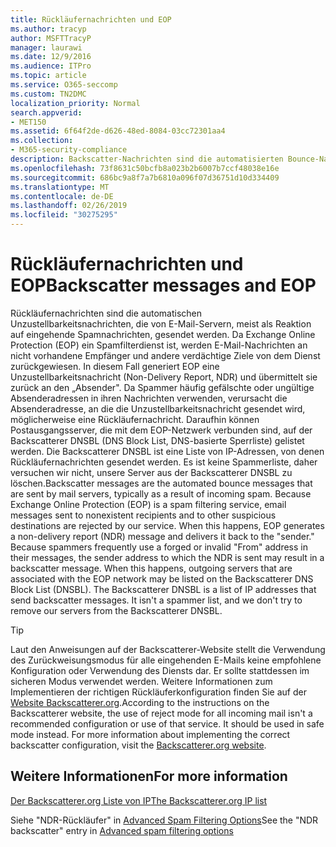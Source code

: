 ```yaml
---
title: Rückläufernachrichten und EOP
ms.author: tracyp
author: MSFTTracyP
manager: laurawi
ms.date: 12/9/2016
ms.audience: ITPro
ms.topic: article
ms.service: O365-seccomp
ms.custom: TN2DMC
localization_priority: Normal
search.appverid:
- MET150
ms.assetid: 6f64f2de-d626-48ed-8084-03cc72301aa4
ms.collection:
- M365-security-compliance
description: Backscatter-Nachrichten sind die automatisierten Bounce-Nachrichten, die von e-Mail-Servern gesendet werden, in der Regel als Folge von eingehenden Spam. Die BACKSCATTERER-DNSBL ist eine Liste von IP-Adressen, die Rückläufer Nachrichten senden. Es handelt sich nicht um eine Spammer-Liste, und wir versuchen nicht, unsere Server aus der BACKSCATTERER-DNSBL zu entfernen.
ms.openlocfilehash: 73f8631c50bcfb8a023b2b6007b7ccf48038e16e
ms.sourcegitcommit: 686bc9a8f7a7b6810a096f07d36751d10d334409
ms.translationtype: MT
ms.contentlocale: de-DE
ms.lasthandoff: 02/26/2019
ms.locfileid: "30275295"
---
```

# <a name="backscatter-messages-and-eop"></a><span data-ttu-id="0eac9-105">Rückläufernachrichten und EOP</span><span class="sxs-lookup"><span data-stu-id="0eac9-105">Backscatter messages and EOP</span></span>

<span data-ttu-id="0eac9-p102">Rückläufernachrichten sind die automatischen Unzustellbarkeitsnachrichten, die von E-Mail-Servern, meist als Reaktion auf eingehende Spamnachrichten, gesendet werden. Da Exchange Online Protection (EOP) ein Spamfilterdienst ist, werden E-Mail-Nachrichten an nicht vorhandene Empfänger und andere verdächtige Ziele von dem Dienst zurückgewiesen. In diesem Fall generiert EOP eine Unzustellbarkeitsnachricht (Non-Delivery Report, NDR) und übermittelt sie zurück an den „Absender". Da Spammer häufig gefälschte oder ungültige Absenderadressen in ihren Nachrichten verwenden, verursacht die Absenderadresse, an die die Unzustellbarkeitsnachricht gesendet wird, möglicherweise eine Rückläufernachricht. Daraufhin können Postausgangsserver, die mit dem EOP-Netzwerk verbunden sind, auf der Backscatterer DNSBL (DNS Block List, DNS-basierte Sperrliste) gelistet werden. Die Backscatterer DNSBL ist eine Liste von IP-Adressen, von denen Rückläufernachrichten gesendet werden. Es ist keine Spammerliste, daher versuchen wir nicht, unsere Server aus der Backscatterer DNSBL zu löschen.</span><span class="sxs-lookup"><span data-stu-id="0eac9-p102">Backscatter messages are the automated bounce messages that are sent by mail servers, typically as a result of incoming spam. Because Exchange Online Protection (EOP) is a spam filtering service, email messages sent to nonexistent recipients and to other suspicious destinations are rejected by our service. When this happens, EOP generates a non-delivery report (NDR) message and delivers it back to the "sender." Because spammers frequently use a forged or invalid "From" address in their messages, the sender address to which the NDR is sent may result in a backscatter message. When this happens, outgoing servers that are associated with the EOP network may be listed on the Backscatterer DNS Block List (DNSBL). The Backscatterer DNSBL is a list of IP addresses that send backscatter messages. It isn't a spammer list, and we don't try to remove our servers from the Backscatterer DNSBL.</span></span> 
  
> [!TIP]
> <span data-ttu-id="0eac9-p103">Laut den Anweisungen auf der Backscatterer-Website stellt die Verwendung des Zurückweisungsmodus für alle eingehenden E-Mails keine empfohlene Konfiguration oder Verwendung des Diensts dar. Er sollte stattdessen im sicheren Modus verwendet werden. Weitere Informationen zum Implementieren der richtigen Rückläuferkonfiguration finden Sie auf der [Website Backscatterer.org](http://www.backscatterer.org/?target=usage).</span><span class="sxs-lookup"><span data-stu-id="0eac9-p103">According to the instructions on the Backscatterer website, the use of reject mode for all incoming mail isn't a recommended configuration or use of that service. It should be used in safe mode instead. For more information about implementing the correct backscatter configuration, visit the [Backscatterer.org website](http://www.backscatterer.org/?target=usage).</span></span> 
  
## <a name="for-more-information"></a><span data-ttu-id="0eac9-116">Weitere Informationen</span><span class="sxs-lookup"><span data-stu-id="0eac9-116">For more information</span></span>

[<span data-ttu-id="0eac9-117">Der Backscatterer.org Liste von IP</span><span class="sxs-lookup"><span data-stu-id="0eac9-117">The Backscatterer.org IP list</span></span>](https://blogs.msdn.com/b/tzink/archive/2012/08/22/the-backscatterer-org-ip-list.aspx)
  
<span data-ttu-id="0eac9-118">Siehe "NDR-Rückläufer" in [Advanced Spam Filtering Options](advanced-spam-filtering-asf-options.md)</span><span class="sxs-lookup"><span data-stu-id="0eac9-118">See the "NDR backscatter" entry in [Advanced spam filtering  options](advanced-spam-filtering-asf-options.md)</span></span>
  


